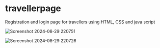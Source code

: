 # travellerpage
Registration and login page for travellers using HTML, CSS and java script

![Screenshot 2024-08-29 220751](https://github.com/user-attachments/assets/752c1285-4175-49c6-b431-6e54f2f5d755)

![Screenshot 2024-08-29 220726](https://github.com/user-attachments/assets/d62111bb-a2c5-4bad-9c15-e3358c484d04)
